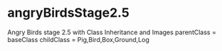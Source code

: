 # angryBirdsStage2.5
Angry Birds stage 2.5 with Class Inheritance and Images
parentClass = baseClass
childClass = Pig,Bird,Box,Ground,Log
